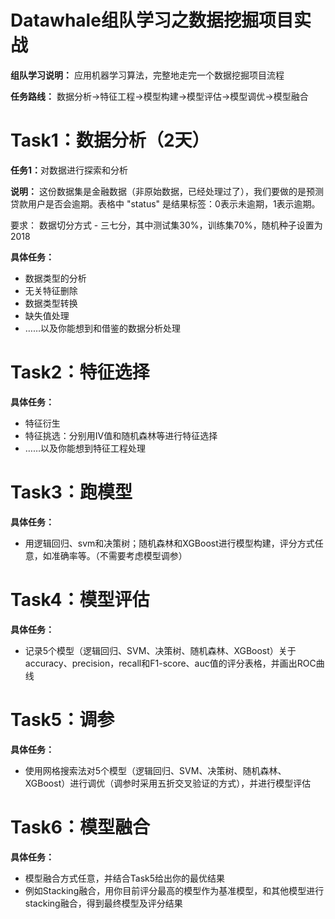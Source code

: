 # Datawhale组队学习之数据挖掘项目实战

<b>组队学习说明：</b> 应用机器学习算法，完整地走完一个数据挖掘项目流程

<b>任务路线：</b> 数据分析→特征工程→模型构建→模型评估→模型调优→模型融合


# Task1：数据分析（2天）

<b>任务1：</b>对数据进行探索和分析

<b>说明：</b> 这份数据集是金融数据（非原始数据，已经处理过了），我们要做的是预测贷款用户是否会逾期。表格中 "status" 是结果标签：0表示未逾期，1表示逾期。

<b></b>要求：</b> 数据切分方式 - 三七分，其中测试集30%，训练集70%，随机种子设置为2018

<b>具体任务：</b>
- 数据类型的分析
- 无关特征删除
-  数据类型转换
-  缺失值处理
-  ……以及你能想到和借鉴的数据分析处理

# Task2：特征选择
<b>具体任务：</b>
- 特征衍生
- 特征挑选：分别用IV值和随机森林等进行特征选择
- ……以及你能想到特征工程处理

# Task3：跑模型
<b>具体任务：</b>
- 用逻辑回归、svm和决策树；随机森林和XGBoost进行模型构建，评分方式任意，如准确率等。（不需要考虑模型调参）

# Task4：模型评估
<b>具体任务：</b>
- 记录5个模型（逻辑回归、SVM、决策树、随机森林、XGBoost）关于accuracy、precision，recall和F1-score、auc值的评分表格，并画出ROC曲线

# Task5：调参
<b>具体任务：</b>
- 使用网格搜索法对5个模型（逻辑回归、SVM、决策树、随机森林、XGBoost）进行调优（调参时采用五折交叉验证的方式），并进行模型评估

# Task6：模型融合
<b>具体任务：</b>
- 模型融合方式任意，并结合Task5给出你的最优结果
- 例如Stacking融合，用你目前评分最高的模型作为基准模型，和其他模型进行stacking融合，得到最终模型及评分结果


